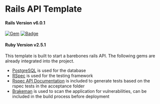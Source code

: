 # Rails API Template

#### Rails Version v6.0.1
[![Gem](https://img.shields.io/gem/v/rails?label=rails)](https://rubygems.org/gems/rails)
[![Badge](https://img.shields.io/badge/ruby-2.5.1-blue)](https://www.ruby-lang.org/en/news/2018/03/28/ruby-2-5-1-released/)
#### Ruby Version v2.5.1

This template is built to start a barebones rails API.
The following gems are already integrated into the project.
* [PostgreSQL](https://www.postgresql.org/) is used for the database
* [RSpec](https://github.com/rspec/rspec-rails) is used for the testing framework
* [Rspec API Documentation](https://github.com/zipmark/rspec_api_documentation) is included to generate tests based on the rspec tests in the acceptance folder
* [Brakeman](https://github.com/presidentbeef/brakeman) is used to scan the application for vulnerabilities, can be included in the build process before deployment
